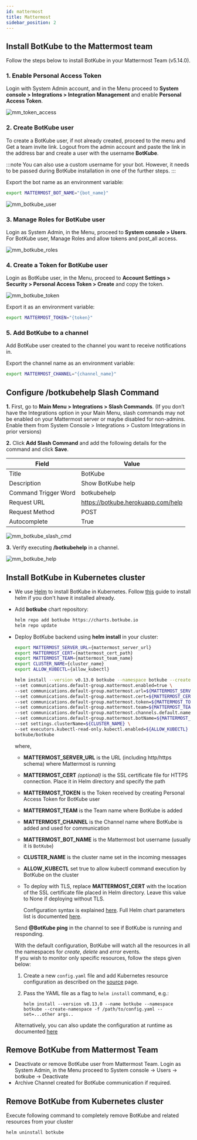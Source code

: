 ```yaml
---
id: mattermost
title: Mattermost
sidebar_position: 2
---
```


## Install BotKube to the Mattermost team

Follow the steps below to install BotKube in your Mattermost Team (v5.14.0).

### 1. Enable Personal Access Token
Login with System Admin account, and in the Menu proceed to **System console > Integrations > Integration Management** and enable **Personal Access Token**.

![mm_token_access](/images/mm_token_access.png)

### 2. Create BotKube user
To create a BotKube user, if not already created, proceed to the menu and Get a team invite link. Logout from the admin account and paste the link in the address bar and create a user with the username **BotKube**.

:::note
You can also use a custom username for your bot. However, it needs to be passed during BotKube installation in one of the further steps.
:::

Export the bot name as an environment variable:

```bash
export MATTERMOST_BOT_NAME="{bot_name}"
```

![mm_botkube_user](/images/mm_botkube_user.png)

### 3. Manage Roles for BotKube user
Login as System Admin, in the Menu, proceed to **System console > Users**. For BotKube user, Manage Roles and allow tokens and post_all access.

![mm_botkube_roles](/images/mm_botkube_roles.png)

### 4. Create a Token for BotKube user
Login as BotKube user, in the Menu, proceed to **Account Settings > Security > Personal Access Token > Create** and copy the token.

![mm_botkube_token](/images/mm_botkube_token.png)

Export it as an environment variable:

```bash
export MATTERMOST_TOKEN="{token}"
```

### 5. Add BotKube to a channel
Add BotKube user created to the channel you want to receive notifications in.


Export the channel name as an environment variable:

```bash
export MATTERMOST_CHANNEL="{channel_name}"
```

## Configure /botkubehelp Slash Command

**1.** First, go to **Main Menu > Integrations > Slash Commands**. (If you don’t have the Integrations option in your Main Menu, slash commands may not be enabled on your Mattermost server or maybe disabled for non-admins. Enable them from System Console > Integrations > Custom Integrations in prior versions)

**2.** Click **Add Slash Command** and add the following details for the command and click **Save**.

| Field                | Value                              |
|----------------------|------------------------------------|
| Title                | BotKube                            |
| Description          | Show BotKube help                  |
| Command Trigger Word | botkubehelp                        |
| Request URL          | https://botkube.herokuapp.com/help |
| Request Method       | POST                               |
| Autocomplete         | True                               |

![mm_botkube_slash_cmd](/images/mm_botkube_slash_cmd.png)

**3.** Verify executing **/botkubehelp** in a channel.

![mm_botkube_help](/images/mm_botkube_help.png)


## Install BotKube in Kubernetes cluster

- We use [Helm](https://helm.sh/) to install BotKube in Kubernetes. Follow [this](https://docs.helm.sh/using_helm/#installing-helm) guide to install helm if you don't have it installed already.
- Add **botkube** chart repository:

  ```bash
  helm repo add botkube https://charts.botkube.io
  helm repo update
  ```

- Deploy BotKube backend using **helm install** in your cluster:

  ```bash
  export MATTERMOST_SERVER_URL={mattermost_server_url}
  export MATTERMOST_CERT={mattermost_cert_path}
  export MATTERMOST_TEAM={mattermost_team_name}
  export CLUSTER_NAME={cluster_name}
  export ALLOW_KUBECTL={allow_kubectl}
  
  helm install --version v0.13.0 botkube --namespace botkube --create-namespace \
  --set communications.default-group.mattermost.enabled=true \
  --set communications.default-group.mattermost.url=${MATTERMOST_SERVER_URL} \
  --set communications.default-group.mattermost.cert=${MATTERMOST_CERT} \
  --set communications.default-group.mattermost.token=${MATTERMOST_TOKEN} \
  --set communications.default-group.mattermost.team=${MATTERMOST_TEAM} \
  --set communications.default-group.mattermost.channels.default.name=${MATTERMOST_CHANNEL} \
  --set communications.default-group.mattermost.botName=${MATTERMOST_BOT_NAME} \
  --set settings.clusterName=${CLUSTER_NAME} \
  --set executors.kubectl-read-only.kubectl.enabled=${ALLOW_KUBECTL} \
  botkube/botkube
  ```

  where,<br>
  - **MATTERMOST_SERVER_URL** is the URL (including http/https schema) where Mattermost is running<br/>
  - **MATTERMOST_CERT** _(optional)_ is the SSL certificate file for HTTPS connection. Place it in Helm directory and specify the path<br/>
  - **MATTERMOST_TOKEN** is the Token received by creating Personal Access Token for BotKube user<br/>
  - **MATTERMOST_TEAM** is the Team name where BotKube is added<br/>
  - **MATTERMOST_CHANNEL** is the Channel name where BotKube is added and used for communication<br/>
  - **MATTERMOST_BOT_NAME** is the Mattermost bot username (usually it is `BotKube`)<br/>
  - **CLUSTER_NAME** is the cluster name set in the incoming messages<br/>
  - **ALLOW_KUBECTL** set true to allow kubectl command execution by BotKube on the cluster<br/>

  - To deploy with TLS, replace **MATTERMOST_CERT** with the location of the SSL certificate file placed in Helm directory. Leave this value to None if deploying without TLS.

    Configuration syntax is explained [here](/configuration).
    Full Helm chart parameters list is documented [here](/configuration/helm-chart-parameters).

  Send **@BotKube ping** in the channel to see if BotKube is running and responding.

  With the default configuration, BotKube will watch all the resources in all the namespaces for _create_, _delete_ and _error_ events.<br/>
  If you wish to monitor only specific resources, follow the steps given below:

  1. Create a new `config.yaml` file and add Kubernetes resource configuration as described on the [source](/configuration/source) page.
  2. Pass the YAML file as a flag to `helm install` command, e.g.:

      ```
      helm install --version v0.13.0 --name botkube --namespace botkube --create-namespace -f /path/to/config.yaml --set=...other args..
      ```

  Alternatively, you can also update the configuration at runtime as documented [here](/configuration/#updating-the-configuration-at-runtime)

## Remove BotKube from Mattermost Team

- Deactivate or remove BotKube user from Mattermost Team. Login as System Admin, in the Menu proceed to System console -> Users -> botkube -> Deactivate<br/>
- Archive Channel created for BotKube communication if required.

## Remove BotKube from Kubernetes cluster

Execute following command to completely remove BotKube and related resources from your cluster

```bash
helm uninstall botkube
```
